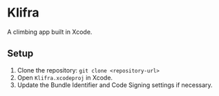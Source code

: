 
# Klifra
A climbing app built in Xcode.

## Setup
1. Clone the repository: `git clone <repository-url>`
2. Open `Klifra.xcodeproj` in Xcode.
3. Update the Bundle Identifier and Code Signing settings if necessary.
